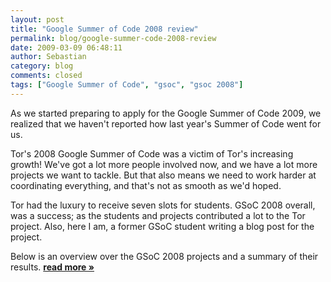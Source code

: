 ```yaml
---
layout: post
title: "Google Summer of Code 2008 review"
permalink: blog/google-summer-code-2008-review
date: 2009-03-09 06:48:11
author: Sebastian
category: blog
comments: closed
tags: ["Google Summer of Code", "gsoc", "gsoc 2008"]
---
```


As we started preparing to apply for the Google Summer of Code 2009, we realized that we haven't reported how last year's Summer of Code went for us.

Tor's 2008 Google Summer of Code was a victim of Tor's increasing growth! We've got a lot more people involved now, and we have a lot more projects we want to tackle. But that also means we need to work harder at coordinating everything, and that's not as smooth as we'd hoped.

Tor had the luxury to receive seven slots for students. GSoC 2008 overall, was a success; as the students and projects contributed a lot to the Tor project. Also, here I am, a former GSoC student writing a blog post for the project.

Below is an overview over the GSoC 2008 projects and a summary of their results. [**read more »**](https://blog.torproject.org/blog/google-summer-code-2008-review)

